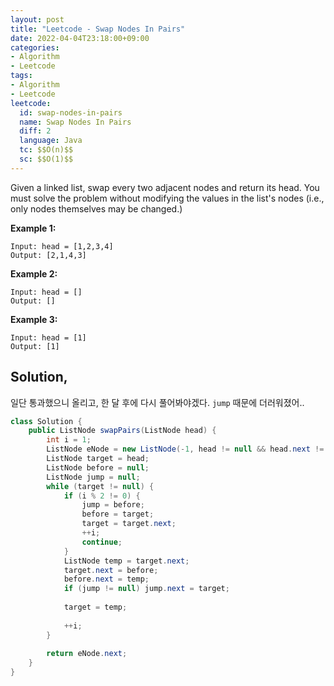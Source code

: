 ```yaml
---
layout: post
title: "Leetcode - Swap Nodes In Pairs"
date: 2022-04-04T23:18:00+09:00
categories:
- Algorithm
- Leetcode
tags:
- Algorithm
- Leetcode
leetcode:
  id: swap-nodes-in-pairs
  name: Swap Nodes In Pairs
  diff: 2
  language: Java
  tc: $$O(n)$$
  sc: $$O(1)$$
---
```


Given a linked list, swap every two adjacent nodes and return its head. You must solve the problem without modifying the values in the list's nodes (i.e., only nodes themselves may be changed.) 

**Example 1:**

```
Input: head = [1,2,3,4]
Output: [2,1,4,3]
```

**Example 2:**

```
Input: head = []
Output: []
```

**Example 3:**

```
Input: head = [1]
Output: [1]
```



## Solution,

일단 통과했으니 올리고, 한 달 후에 다시 풀어봐야겠다. `jump` 때문에 더러워졌어..

```java
class Solution {
    public ListNode swapPairs(ListNode head) {
        int i = 1;
        ListNode eNode = new ListNode(-1, head != null && head.next != null ? head.next : head);
        ListNode target = head;
        ListNode before = null;
        ListNode jump = null;
        while (target != null) {
            if (i % 2 != 0) {
                jump = before;
                before = target;
                target = target.next;
                ++i;
                continue;
            }
            ListNode temp = target.next;
            target.next = before;
            before.next = temp;
            if (jump != null) jump.next = target;
            
            target = temp;
            
            ++i;
        }
        
        return eNode.next;
    }
}
```

